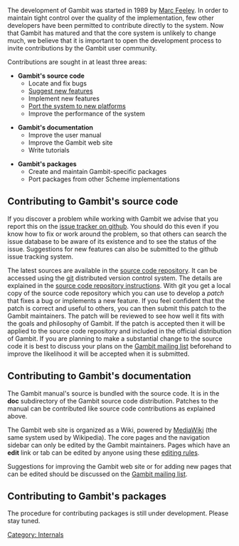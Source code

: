  The development of Gambit was
started in 1989 by [Marc Feeley](http://www.iro.umontreal.ca/~feeley/).
In order to maintain tight control over the quality of the
implementation, few other developers have been permitted to contribute
directly to the system. Now that Gambit has matured and that the core
system is unlikely to change much, we believe that it is important to
open the development process to invite contributions by the Gambit user
community.

Contributions are sought in at least three areas:

  - **Gambit's source code**
      - Locate and fix bugs
      - [ Suggest new features ](Wish%20list.md)
      - Implement new features
      - [ Port the system to new platforms ](Installer.md)
      - Improve the performance of the system

<!-- end list -->

  - **Gambit's documentation**
      - Improve the user manual
      - Improve the Gambit web site
      - Write tutorials

<!-- end list -->

  - **Gambit's packages**
      - Create and maintain Gambit-specific packages
      - Port packages from other Scheme implementations

## Contributing to Gambit's source code

If you discover a problem while working with Gambit we advise that you
report this on the [issue tracker on
github](https://github.com/gambit/gambit/issues). You should do this
even if you know how to fix or work around the problem, so that others
can search the issue database to be aware of its existence and to see
the status of the issue. Suggestions for new features can also be
submitted to the github issue tracking system.

The latest sources are available in the [ source code
repository](Source%20code%20repository.md). It can be accessed using
the [git](http://git.or.cz/) distributed version control system. The
details are explained in the [ source code repository
instructions](Contributing%20Patches%20to%20Gambit%20Source%20Code.md).
With git you get a local copy of the source code repository which you
can use to develop a *patch* that fixes a bug or implements a new
feature. If you feel confident that the patch is correct and useful to
others, you can then submit this patch to the Gambit maintainers. The
patch will be reviewed to see how well it fits with the goals and
philosophy of Gambit. If the patch is accepted then it will be applied
to the source code repository and included in the official distribution
of Gambit. If you are planning to make a substantial change to the
source code it is best to discuss your plans on the [Gambit mailing
list](https://mailman.iro.umontreal.ca/cgi-bin/mailman/listinfo/gambit-list)
beforehand to improve the likelihood it will be accepted when it is
submitted.

## Contributing to Gambit's documentation

The Gambit manual's source is bundled with the source code. It is in the
**doc** subdirectory of the Gambit source code distribution. Patches to
the manual can be contributed like source code contributions as
explained above.

The Gambit web site is organized as a Wiki, powered by
[MediaWiki](http://www.mediawiki.org/) (the same system used by
Wikipedia). The core pages and the navigation sidebar can only be edited
by the Gambit maintainers. Pages which have an **edit** link or tab can
be edited by anyone using these [editing
rules](http://meta.wikimedia.org/wiki/MediaWiki_User%27s_Guide:_Editing_overview).

Suggestions for improving the Gambit web site or for adding new pages
that can be edited should be discussed on the [Gambit mailing
list](https://mailman.iro.umontreal.ca/cgi-bin/mailman/listinfo/gambit-list).

## Contributing to Gambit's packages

The procedure for contributing packages is still under development.
Please stay tuned.

[Category: Internals](Category:%20Internals.md)
